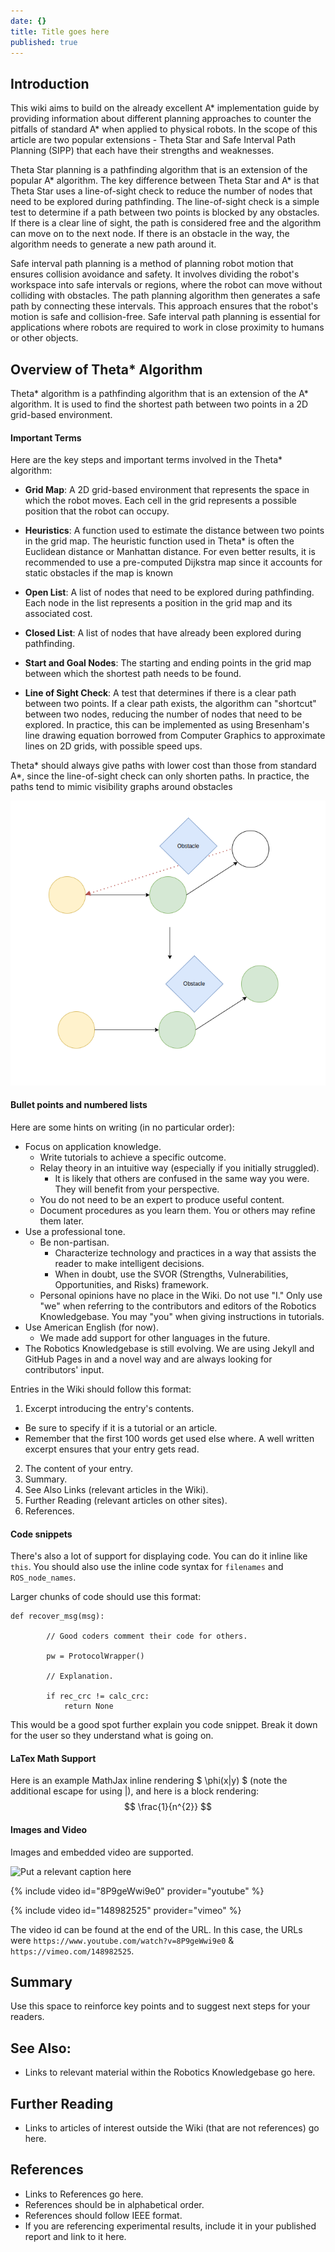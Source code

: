 ```yaml
---
date: {}
title: Title goes here
published: true
---
```

## Introduction
This wiki aims to build on the already excellent A* implementation guide by providing information about different planning approaches to counter the pitfalls of standard A* when applied to physical robots. In the scope of this article are two popular extensions - Theta Star and Safe Interval Path Planning (SIPP) that each have their strengths and weaknesses.

Theta Star planning is a pathfinding algorithm that is an extension of the popular A* algorithm. The key difference between Theta Star and A* is that Theta Star uses a line-of-sight check to reduce the number of nodes that need to be explored during pathfinding. The line-of-sight check is a simple test to determine if a path between two points is blocked by any obstacles. If there is a clear line of sight, the path is considered free and the algorithm can move on to the next node. If there is an obstacle in the way, the algorithm needs to generate a new path around it. 

Safe interval path planning is a method of planning robot motion that ensures collision avoidance and safety. It involves dividing the robot's workspace into safe intervals or regions, where the robot can move without colliding with obstacles. The path planning algorithm then generates a safe path by connecting these intervals. This approach ensures that the robot's motion is safe and collision-free. Safe interval path planning is essential for applications where robots are required to work in close proximity to humans or other objects.

## Overview of Theta* Algorithm

Theta* algorithm is a pathfinding algorithm that is an extension of the A* algorithm. It is used to find the shortest path between two points in a 2D grid-based environment.

#### Important Terms
Here are the key steps and important terms involved in the Theta* algorithm:
- **Grid Map**: A 2D grid-based environment that represents the space in which the robot moves. Each cell in the grid represents a possible position that the robot can occupy.

- **Heuristics**: A function used to estimate the distance between two points in the grid map. The heuristic function used in Theta* is often the Euclidean distance or Manhattan distance. For even better results, it is recommended to use a pre-computed Dijkstra map since it accounts for static obstacles if the map is known

- **Open List**: A list of nodes that need to be explored during pathfinding. Each node in the list represents a position in the grid map and its associated cost.

- **Closed List**: A list of nodes that have already been explored during pathfinding.

- **Start and Goal Nodes**: The starting and ending points in the grid map between which the shortest path needs to be found.

- **Line of Sight Check**: A test that determines if there is a clear path between two points. If a clear path exists, the algorithm can "shortcut" between two nodes, reducing the number of nodes that need to be explored. In practice, this can be implemented as using Bresenham's line drawing equation borrowed from Computer Graphics to approximate lines on 2D grids, with possible speed ups.

Theta* should always give paths with lower cost than those from standard A*, since the line-of-sight check can only shorten paths. In practice, the paths tend to mimic visibility graphs around obstacles

![Node Exploration Behaviour of Theta Star](assets/images/theta_star_explor.png)


#### Bullet points and numbered lists
Here are some hints on writing (in no particular order):
- Focus on application knowledge.
  - Write tutorials to achieve a specific outcome.
  - Relay theory in an intuitive way (especially if you initially struggled).
    - It is likely that others are confused in the same way you were. They will benefit from your perspective.
  - You do not need to be an expert to produce useful content.
  - Document procedures as you learn them. You or others may refine them later.
- Use a professional tone.
  - Be non-partisan.
    - Characterize technology and practices in a way that assists the reader to make intelligent decisions.
    - When in doubt, use the SVOR (Strengths, Vulnerabilities, Opportunities, and Risks) framework.
  - Personal opinions have no place in the Wiki. Do not use "I." Only use "we" when referring to the contributors and editors of the Robotics Knowledgebase. You may "you" when giving instructions in tutorials.
- Use American English (for now).
  - We made add support for other languages in the future.
- The Robotics Knowledgebase is still evolving. We are using Jekyll and GitHub Pages in and a novel way and are always looking for contributors' input.

Entries in the Wiki should follow this format:
1. Excerpt introducing the entry's contents.
  - Be sure to specify if it is a tutorial or an article.
  - Remember that the first 100 words get used else where. A well written excerpt ensures that your entry gets read.
2. The content of your entry.
3. Summary.
4. See Also Links (relevant articles in the Wiki).
5. Further Reading (relevant articles on other sites).
6. References.

#### Code snippets
There's also a lot of support for displaying code. You can do it inline like `this`. You should also use the inline code syntax for `filenames` and `ROS_node_names`.

Larger chunks of code should use this format:
```
def recover_msg(msg):

        // Good coders comment their code for others.

        pw = ProtocolWrapper()

        // Explanation.

        if rec_crc != calc_crc:
            return None
```
This would be a good spot further explain you code snippet. Break it down for the user so they understand what is going on.

#### LaTex Math Support
Here is an example MathJax inline rendering $ \phi(x\|y) $ (note the additional escape for using \|), and here is a block rendering:
$$ \frac{1}{n^{2}} $$

#### Images and Video
Images and embedded video are supported.

![Put a relevant caption here](assets/images/Hk47portrait-298x300.jpg)

{% include video id="8P9geWwi9e0" provider="youtube" %}

{% include video id="148982525" provider="vimeo" %}

The video id can be found at the end of the URL. In this case, the URLs were
`https://www.youtube.com/watch?v=8P9geWwi9e0`
& `https://vimeo.com/148982525`.

## Summary
Use this space to reinforce key points and to suggest next steps for your readers.

## See Also:
- Links to relevant material within the Robotics Knowledgebase go here.

## Further Reading
- Links to articles of interest outside the Wiki (that are not references) go here.

## References
- Links to References go here.
- References should be in alphabetical order.
- References should follow IEEE format.
- If you are referencing experimental results, include it in your published report and link to it here.
